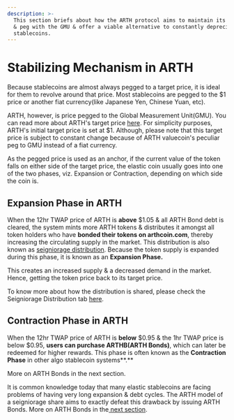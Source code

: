 ```yaml
---
description: >-
  This section briefs about how the ARTH protocol aims to maintain its stability
  & peg with the GMU & offer a viable alternative to constantly depreciating
  stablecoins.
---
```


# Stabilizing Mechanism in ARTH

Because stablecoins are almost always pegged to a target price, it is ideal for them to revolve around that price. Most stablecoins are pegged to the $1 price or another fiat currency\(like Japanese Yen, Chinese Yuan, etc\).

ARTH, however, is price pegged to the Global Measurement Unit\(GMU\). You can read more about ARTH's target price [here](../target-price-of-arth/). For simplicity purposes, ARTH's initial target price is set at $1. Although, please note that this target price is subject to constant change because of ARTH valuecoin's peculiar peg to GMU instead of a fiat currency.

As the pegged price is used as an anchor, if the current value of the token falls on either side of the target price, the elastic coin usually goes into one of the two phases, viz. Expansion or Contraction, depending on which side the coin is.

## **Expansion Phase in ARTH**

When the 12hr TWAP price of ARTH is **above** $1.05 & all ARTH Bond debt is cleared, the system mints more ARTH tokens & distributes it amongst all token holders who have **bonded their tokens on arthcoin.com**, thereby increasing the circulating supply in the market. This distribution is also known as [seigniorage distribution](https://docs.arthcoin.com/arth-201/expansion-mechanics/seiongrage-distribution). Because the token supply is expanded during this phase, it is known as an **Expansion Phase.**

This creates an increased supply & a decreased demand in the market. Hence, getting the token price back to its target price.

To know more about how the distribution is shared, please check the Seigniorage Distribution tab [here](https://docs.arthcoin.com/arth-201/expansion-mechanics/seiongrage-distribution).

## Contraction Phase in ARTH

When the 12hr TWAP price of ARTH is **below** $0.95 & the 1hr TWAP price is below $0.95, **users can purchase ARTHB\(ARTH Bonds\)**, which can later be redeemed for higher rewards. This phase is often known as the **Contraction Phase** in other algo stablecoin systems**.**

More on ARTH Bonds in the next section.

It is common knowledge today that many elastic stablecoins are facing problems of having very long expansion & debt cycles. The ARTH model of a seigniorage share aims to exactly defeat this drawback by issuing ARTH Bonds. More on ARTH Bonds in the[ next section](arth-bonds.md).

